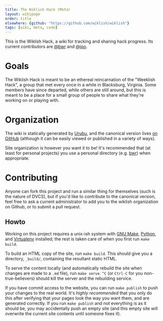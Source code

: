 ```yaml
---
title: The Wiklish Hack (Meta)
layout: wikipage
order: title
elsewhere: {github: "https://github.com/wiklish/wiklish"}
tags: [wiki, meta, code]
---
```


This is the Wiklish Hack, a wiki for tracking and sharing hack 
progress. Its current contributors are [@bwr](http://www.benwr.net) and
[@jpo](https://github.com/jpouellet).

# Goals

The Wiklish Hack is meant to be an ethereal reincarnation of the
"Weeklish Hack", a group that met every once in a while in
Blacksburg, Virginia. Some members have since departed, while
others are still around, but this is meant to be a place
for a small group of people to share what they're working on
or playing with.

# Organization

The wiki is statically generated by [Urubu](http://urubu.jandecaluwe.com/),
and the canonical version lives
[on GitHub](https://github.com/wiklish/wiklish) (although it can be easily
viewed or published in a variety of ways).

Site organization is however you want it to be! It's recommended that
(at least for personal projects) you use a personal directory (e.g. [bwr](bwr))
when appropriate.

# Contributing

Anyone can fork this project and run a similar thing for themselves (such
is the nature of DVCS), but if you'd like to contribute to the canonical
version, feel free to ask a current administrator to add you to the wiklish
organization on Github, or to submit a pull request.

## Howto

Working on this project requires a unix-ish system with
[GNU Make](https://www.gnu.org/software/make), [Python](https://python.org),
and [Virtualenv](https://virtualenv.pypa.io) installed; the rest is taken care
of when you first run `make build`.

To build an HTML copy of the site, run `make build`. This should give you a
directory, `_build/`, containing the resultant static HTML.

To serve the content locally (and automatically rebuild the site when changes
are made to a `.md` file), run `make serve`. `^C` (or `Ctrl-C` for you
non-true-believers) should kill the server and the rebuilding service.

If you have commit access to the website, you can run `make publish` to
push your changes to the real world. It's *highly recommended* that you only
do this after verifying that your pages look the way you want them, and
are generated correctly. If you run `make publish` and not everything is
as it should be, you may accidentally push an empty site (and this empty
site will overwrite the current site contents until someone fixes it).
